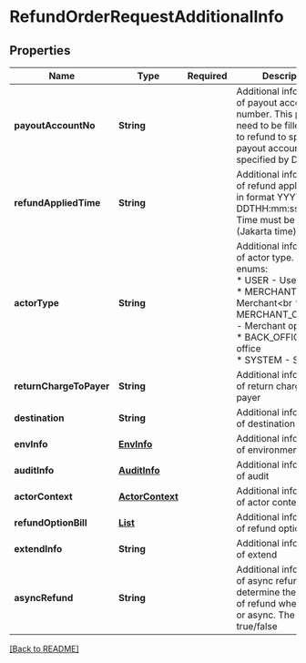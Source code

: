 # RefundOrderRequestAdditionalInfo
## Properties

| Name | Type | Required | Description |
| ------------- | ------------- | ------------- | ------------- |
| **payoutAccountNo** | **String** |  | Additional information of payout account number. This param need to be filled if want to refund to specific payout account not that specified by DANA |
| **refundAppliedTime** | **String** |  | Additional information of refund applied time, in format YYYY-MM-DDTHH:mm:ss+07:00. Time must be in GMT+7 (Jakarta time) |
| **actorType** | **String** |  | Additional information of actor type. The enums:<br> * USER - User<br> * MERCHANT - Merchant<br * MERCHANT_OPERATOR - Merchant operator<br> * BACK_OFFICE - Back office<br> * SYSTEM - System<br>  |
| **returnChargeToPayer** | **String** |  | Additional information of return charge to payer |
| **destination** | **String** |  | Additional information of destination |
| **envInfo** | [**EnvInfo**](EnvInfo.md) |  | Additional information of environment |
| **auditInfo** | [**AuditInfo**](AuditInfo.md) |  | Additional information of audit |
| **actorContext** | [**ActorContext**](ActorContext.md) |  | Additional information of actor context |
| **refundOptionBill** | [**List**](RefundOptionBill.md) |  | Additional information of refund option bill |
| **extendInfo** | **String** |  | Additional information of extend |
| **asyncRefund** | **String** |  | Additional information of async refund to determine the process of refund whether sync or async. The values is true/false |

[[Back to README]](../../../../README.md)

